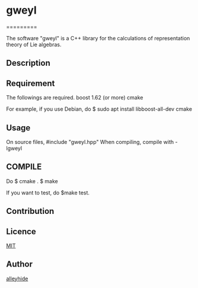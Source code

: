 # gweyl
=========

The software "gweyl" is a C++ library for the calculations
of representation theory of Lie algebras.

## Description



## Requirement

The followings are required.
boost 1.62 (or more)
cmake

For example, if you use Debian, do
$ sudo apt install libboost-all-dev cmake

## Usage

On source files,
    #include "gweyl.hpp"
When compiling, compile with -lgweyl

## COMPILE

Do
$ cmake .
$ make

If you want to test, do
$make test.

## Contribution

## Licence

[MIT](https://github.com/alleyhide/gweyl/blob/master/LICENSE)

## Author

[alleyhide](https://github.com/alleyhide)

